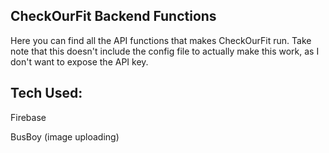 ## CheckOurFit Backend Functions

Here you can find all the API functions that makes CheckOurFit run. Take note that this doesn't include the config file to actually make this work, as I don't want to expose the API key.

## Tech Used:

Firebase

BusBoy (image uploading)